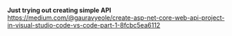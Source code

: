 **Just trying out creating simple API**
https://medium.com/@gauravyeole/create-asp-net-core-web-api-project-in-visual-studio-code-vs-code-part-1-8fcbc5ea6112
